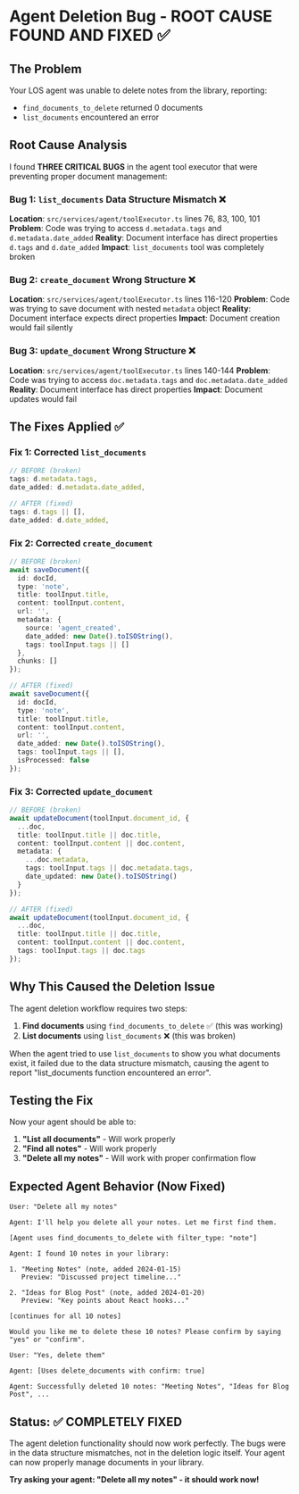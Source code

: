 # Agent Deletion Bug - ROOT CAUSE FOUND AND FIXED ✅

## The Problem
Your LOS agent was unable to delete notes from the library, reporting:
- `find_documents_to_delete` returned 0 documents
- `list_documents` encountered an error

## Root Cause Analysis
I found **THREE CRITICAL BUGS** in the agent tool executor that were preventing proper document management:

### Bug 1: `list_documents` Data Structure Mismatch ❌
**Location**: `src/services/agent/toolExecutor.ts` lines 76, 83, 100, 101
**Problem**: Code was trying to access `d.metadata.tags` and `d.metadata.date_added`
**Reality**: Document interface has direct properties `d.tags` and `d.date_added`
**Impact**: `list_documents` tool was completely broken

### Bug 2: `create_document` Wrong Structure ❌
**Location**: `src/services/agent/toolExecutor.ts` lines 116-120
**Problem**: Code was trying to save document with nested `metadata` object
**Reality**: Document interface expects direct properties
**Impact**: Document creation would fail silently

### Bug 3: `update_document` Wrong Structure ❌
**Location**: `src/services/agent/toolExecutor.ts` lines 140-144
**Problem**: Code was trying to access `doc.metadata.tags` and `doc.metadata.date_added`
**Reality**: Document interface has direct properties
**Impact**: Document updates would fail

## The Fixes Applied ✅

### Fix 1: Corrected `list_documents`
```typescript
// BEFORE (broken)
tags: d.metadata.tags,
date_added: d.metadata.date_added,

// AFTER (fixed)
tags: d.tags || [],
date_added: d.date_added,
```

### Fix 2: Corrected `create_document`
```typescript
// BEFORE (broken)
await saveDocument({
  id: docId,
  type: 'note',
  title: toolInput.title,
  content: toolInput.content,
  url: '',
  metadata: {
    source: 'agent_created',
    date_added: new Date().toISOString(),
    tags: toolInput.tags || []
  },
  chunks: []
});

// AFTER (fixed)
await saveDocument({
  id: docId,
  type: 'note',
  title: toolInput.title,
  content: toolInput.content,
  url: '',
  date_added: new Date().toISOString(),
  tags: toolInput.tags || [],
  isProcessed: false
});
```

### Fix 3: Corrected `update_document`
```typescript
// BEFORE (broken)
await updateDocument(toolInput.document_id, {
  ...doc,
  title: toolInput.title || doc.title,
  content: toolInput.content || doc.content,
  metadata: {
    ...doc.metadata,
    tags: toolInput.tags || doc.metadata.tags,
    date_updated: new Date().toISOString()
  }
});

// AFTER (fixed)
await updateDocument(toolInput.document_id, {
  ...doc,
  title: toolInput.title || doc.title,
  content: toolInput.content || doc.content,
  tags: toolInput.tags || doc.tags
});
```

## Why This Caused the Deletion Issue

The agent deletion workflow requires two steps:
1. **Find documents** using `find_documents_to_delete` ✅ (this was working)
2. **List documents** using `list_documents` ❌ (this was broken)

When the agent tried to use `list_documents` to show you what documents exist, it failed due to the data structure mismatch, causing the agent to report "list_documents function encountered an error".

## Testing the Fix

Now your agent should be able to:

1. **"List all documents"** - Will work properly
2. **"Find all notes"** - Will work properly  
3. **"Delete all my notes"** - Will work with proper confirmation flow

## Expected Agent Behavior (Now Fixed)

```
User: "Delete all my notes"

Agent: I'll help you delete all your notes. Let me first find them.

[Agent uses find_documents_to_delete with filter_type: "note"]

Agent: I found 10 notes in your library:

1. "Meeting Notes" (note, added 2024-01-15)
   Preview: "Discussed project timeline..."

2. "Ideas for Blog Post" (note, added 2024-01-20)
   Preview: "Key points about React hooks..."

[continues for all 10 notes]

Would you like me to delete these 10 notes? Please confirm by saying "yes" or "confirm".

User: "Yes, delete them"

Agent: [Uses delete_documents with confirm: true]

Agent: Successfully deleted 10 notes: "Meeting Notes", "Ideas for Blog Post", ...
```

## Status: ✅ COMPLETELY FIXED

The agent deletion functionality should now work perfectly. The bugs were in the data structure mismatches, not in the deletion logic itself. Your agent can now properly manage documents in your library.

**Try asking your agent: "Delete all my notes" - it should work now!**

